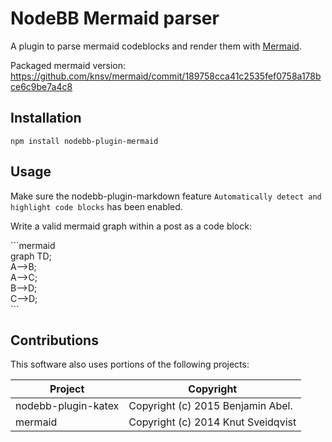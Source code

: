 # NodeBB Mermaid parser

A plugin to parse mermaid codeblocks and render them with [Mermaid](https://github.com/knsv/mermaid).

Packaged mermaid version: https://github.com/knsv/mermaid/commit/189758cca41c2535fef0758a178bce6c9be7a4c8

## Installation 

`npm install nodebb-plugin-mermaid`

## Usage

Make sure the nodebb-plugin-markdown feature `Automatically detect and highlight code blocks` has been enabled.

Write a valid mermaid graph within a post as a code block:

\`\`\`mermaid  
graph TD;  
    A-->B;  
    A-->C;  
    B-->D;  
    C-->D;  
\`\`\`

## Contributions

This software also uses portions of the following projects:

| Project             | Copyright                          |
| ------------------- | ---------------------------------- |
| nodebb-plugin-katex | Copyright (c) 2015 Benjamin Abel.  |
| mermaid             | Copyright (c) 2014 Knut Sveidqvist |
